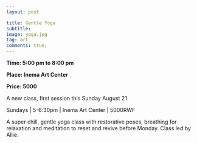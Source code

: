 ```yaml
---
layout: post

title: Gentle Yoga
subtitle:
image: yoga.jpg
tag: art
comments: true;
---
```



<strong>Time: 5:00 pm to 8:00 pm</strong>

<strong>Place: Inema Art Center</strong>

<strong>Price: 5000 </strong>

A new class, first session this Sunday August 21

Sundays | 5-6:30pm | Inema Art Center | 5000RWF

A super chill, gentle yoga class with restorative poses, breathing for relaxation and meditation to reset and revive before Monday. Class led by Allie.
